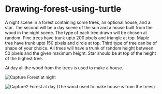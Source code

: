 # Drawing-forest-using-turtle
A night scene in a forest containing some trees, an optional house, and a star. The second will be a day scene of the sun and a house built from the wood in the night scene.
The type of each tree drawn will be chosen at random. 
Pine trees have trunk upto 200 pixels and triangle at top.
Maple tree have trunk upto 150 pixels and circle at top.
Third type of tree can be of shape of your choice.
All trees will have a trunk of random height between 50 pixels and the given maximum height.
Star should be at top of the height of the highest tree.

At day all the wood from the trees is used to make a house.


![Capture](https://user-images.githubusercontent.com/20256767/95040825-de5c6d80-06a2-11eb-87b2-adf9b66bd55c.PNG)
Forest at night



![Capture2](https://user-images.githubusercontent.com/20256767/95040824-de5c6d80-06a2-11eb-9b27-aa0b6b975ac4.PNG)
Forest at day (The wood used to make house is from the trees)

